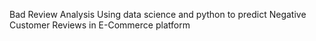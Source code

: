 Bad Review Analysis
Using data science and python to predict Negative Customer Reviews in E-Commerce platform
